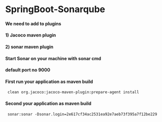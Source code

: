 # SpringBoot-Sonarqube
#### We need to add to plugins
#### 1) Jacoco maven plugin
#### 2) sonar maven plugin

#### Start Sonar on your machine with sonar cmd

#### default port no 9000

#### First run your application as maven build 
     clean org.jacoco:jacoco-maven-plugin:prepare-agent install 
     
#### Second your application as maven build
     sonar:sonar -Dsonar.login=2e617cf34ac2531ea92e7aeb73f395a7f12be229
     
     
     
